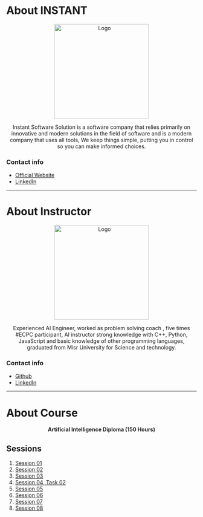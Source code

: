# About INSTANT

<p align='center'>
    <img style="width:250px; height:250px;" src="https://bit.ly/3vR57Zl" alt="Logo"/>
</p>

<p align='center'>
    Instant Software Solution is a software company that relies primarily on innovative and modern solutions in the field of software and is a modern company that uses all tools, We keep things simple, putting you in control so you can make informed choices.
</p>

### Contact info
* [Official Website](https://www.instant-ss.com/)
* [LinkedIn](https://www.linkedin.com/company/instantsoftwaresolution/)

___

# About Instructor

<p align='center'> 
    <img style="width:250px; height:250px;" src="https://bit.ly/3voZzF5" alt="Logo"/>
</p>

<p align='center'> 
    Experienced AI Engineer, worked as problem solving coach , five times #ECPC participant, AI instructor strong knowledge with C++, Python, JavaScript and basic knowledge of other programming languages, graduated from Misr University for Science and technology.
</p>

### Contact info
* [Github](https://github.com/ahmedtronic)
* [LinkedIn](https://www.linkedin.com/in/ahmedtronic/)

___

# About Course

<p align='center'>
    <b>Artificial Intelligence Diploma (150 Hours)</b>
</p>

## Sessions
1. [Session 01](https://github.com/AhmedUKamel/INSTANT-AI/tree/main/Session%2001)
2. [Session 02](https://github.com/AhmedUKamel/INSTANT-AI/tree/main/Session%2002)
3. [Session 03](https://github.com/AhmedUKamel/INSTANT-AI/tree/main/Session%2003)
4. [Session 04, Task 02](https://github.com/AhmedUKamel/INSTANT-AI/tree/main/Session%2004)
5. [Session 05](https://github.com/AhmedUKamel/INSTANT-AI/tree/main/Session%2005)
6. [Session 06](https://github.com/AhmedUKamel/INSTANT-AI/tree/main/Session%2006)
7. [Session 07](https://github.com/AhmedUKamel/INSTANT-AI/tree/main/Session%2007)
8. [Session 08](https://github.com/AhmedUKamel/INSTANT-AI/tree/main/Session%2008)